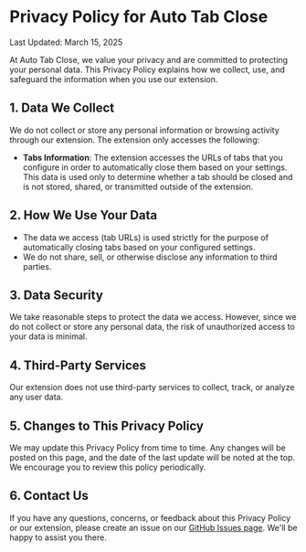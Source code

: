 # Privacy Policy for Auto Tab Close

Last Updated: March 15, 2025

At Auto Tab Close, we value your privacy and are committed to protecting your personal data. This Privacy Policy explains how we collect, use, and safeguard the information when you use our extension.

## 1. Data We Collect
We do not collect or store any personal information or browsing activity through our extension. The extension only accesses the following:
- **Tabs Information**: The extension accesses the URLs of tabs that you configure in order to automatically close them based on your settings. This data is used only to determine whether a tab should be closed and is not stored, shared, or transmitted outside of the extension.

## 2. How We Use Your Data
- The data we access (tab URLs) is used strictly for the purpose of automatically closing tabs based on your configured settings.
- We do not share, sell, or otherwise disclose any information to third parties.

## 3. Data Security
We take reasonable steps to protect the data we access. However, since we do not collect or store any personal data, the risk of unauthorized access to your data is minimal.

## 4. Third-Party Services
Our extension does not use third-party services to collect, track, or analyze any user data.

## 5. Changes to This Privacy Policy
We may update this Privacy Policy from time to time. Any changes will be posted on this page, and the date of the last update will be noted at the top. We encourage you to review this policy periodically.

## 6. Contact Us
If you have any questions, concerns, or feedback about this Privacy Policy or our extension, please create an issue on our [GitHub Issues page](https://github.com/gurpreetsingh840/auto-tab-close/issues). We'll be happy to assist you there.
